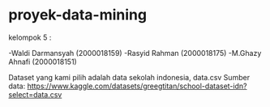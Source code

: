 # proyek-data-mining

kelompok 5 :

-Waldi Darmansyah (2000018159)
-Rasyid Rahman (2000018175)
-M.Ghazy Ahnafi (2000018151)

Dataset yang kami pilih adalah data sekolah indonesia, data.csv Sumber data:
https://www.kaggle.com/datasets/greegtitan/school-dataset-idn?select=data.csv
